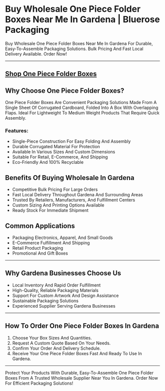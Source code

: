 # Buy Wholesale One Piece Folder Boxes Near Me In Gardena | Bluerose Packaging 

Buy Wholesale One Piece Folder Boxes Near Me In Gardena For Durable, Easy-To-Assemble Packaging Solutions. Bulk Pricing And Fast Local Delivery Available. Order Now!

---
[Shop One Piece Folder Boxes](https://www.bluerosepackaging.com/product/one-piece-folder-boxes/)
---

## Why Choose One Piece Folder Boxes?

One Piece Folder Boxes Are Convenient Packaging Solutions Made From A Single Sheet Of Corrugated Cardboard, Folded Into A Box With Overlapping Flaps. Ideal For Lightweight To Medium Weight Products That Require Quick Assembly.

### Features:

- Single-Piece Construction For Easy Folding And Assembly  
- Durable Corrugated Material For Protection  
- Available In Various Sizes And Custom Dimensions  
- Suitable For Retail, E-Commerce, And Shipping  
- Eco-Friendly And 100% Recyclable  

## Benefits Of Buying Wholesale In Gardena

- Competitive Bulk Pricing For Large Orders  
- Fast Local Delivery Throughout Gardena And Surrounding Areas  
- Trusted By Retailers, Manufacturers, And Fulfillment Centers  
- Custom Sizing And Printing Options Available  
- Ready Stock For Immediate Shipment  

## Common Applications

- Packaging Electronics, Apparel, And Small Goods  
- E-Commerce Fulfillment And Shipping  
- Retail Product Packaging  
- Promotional And Gift Boxes  

---

## Why Gardena Businesses Choose Us

- Local Inventory And Rapid Order Fulfillment  
- High-Quality, Reliable Packaging Materials  
- Support For Custom Artwork And Design Assistance  
- Sustainable Packaging Solutions  
- Experienced Supplier Serving Gardena Businesses  

---

## How To Order One Piece Folder Boxes In Gardena

1. Choose Your Box Sizes And Quantities.  
2. Request A Custom Quote Based On Your Needs.  
3. Confirm Your Order And Delivery Schedule.  
4. Receive Your One Piece Folder Boxes Fast And Ready To Use In Gardena.  

---

Protect Your Products With Durable, Easy-To-Assemble One Piece Folder Boxes From A Trusted Wholesale Supplier Near You In Gardena. Order Now For Efficient Packaging Solutions!

